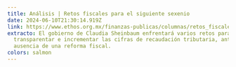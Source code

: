 ```yaml
---
title: Análisis | Retos fiscales para el siguiente sexenio
date: 2024-06-10T21:30:14.919Z
link: https://www.ethos.org.mx/finanzas-publicas/columnas/retos_fiscales_para_el_siguiente_sexenio
extracto: El gobierno de Claudia Sheinbaum enfrentará varios retos para
  transparentar e incrementar las cifras de recaudación tributaria, ante la
  ausencia de una reforma fiscal.
colors: salmon
---
```

